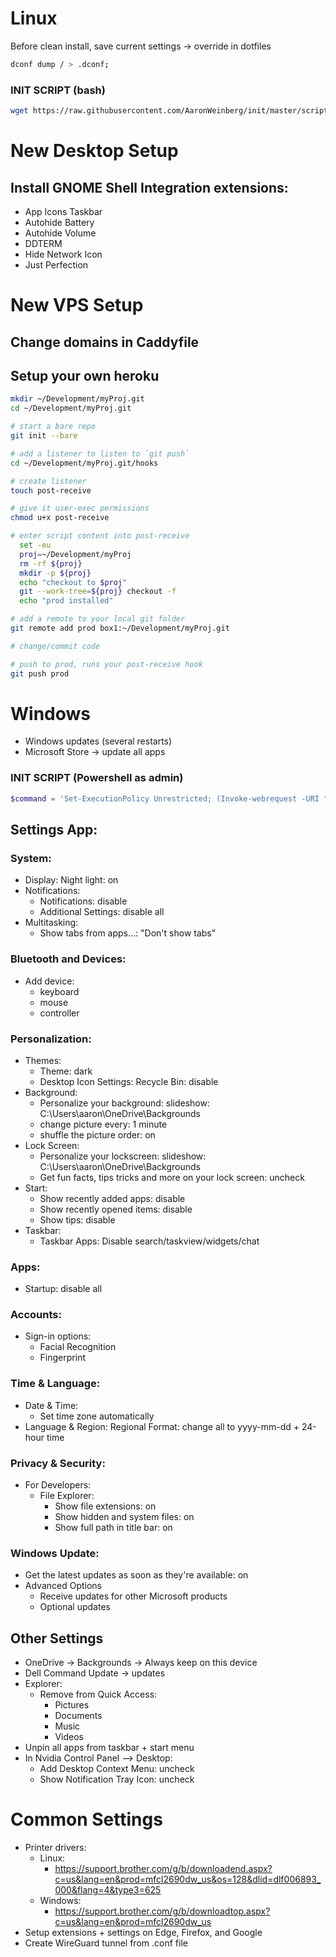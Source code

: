 #                   Linux                         #
Before clean install, save current settings -> override in dotfiles
```sh
dconf dump / > .dconf;
```
### INIT SCRIPT (bash)
```sh
wget https://raw.githubusercontent.com/AaronWeinberg/init/master/scripts/init.sh && sudo chmod +x init.sh && command="./init.sh"; echo $command; eval $command 2> init.log && rm init.sh
```
# New Desktop Setup
## Install GNOME Shell Integration extensions:
  - App Icons Taskbar
  - Autohide Battery
  - Autohide Volume
  - DDTERM
  - Hide Network Icon
  - Just Perfection

# New VPS Setup

## Change domains in Caddyfile

## Setup your own heroku

```sh
mkdir ~/Development/myProj.git
cd ~/Development/myProj.git

# start a bare repo
git init --bare

# add a listener to listen to `git push`
cd ~/Development/myProj.git/hooks

# create listener
touch post-receive

# give it user-exec permissions
chmod u+x post-receive

# enter script content into post-receive
  set -eu
  proj=~/Development/myProj
  rm -rf ${proj}
  mkdir -p ${proj}
  echo "checkout to $proj"
  git --work-tree=${proj} checkout -f
  echo "prod installed"

# add a remote to your local git folder
git remote add prod box1:~/Development/myProj.git

# change/commit code

# push to prod, runs your post-receive hook
git push prod
```

#                    Windows                      #
* Windows updates (several restarts)
* Microsoft Store -> update all apps
 
 ### INIT SCRIPT (Powershell as admin)

```powershell
$command = 'Set-ExecutionPolicy Unrestricted; (Invoke-webrequest -URI "https://raw.githubusercontent.com/AaronWeinberg/init/master/scripts/init.ps1").Content | out-file -filepath init.ps1; .\init.ps1; rm C:\Users\aaron\init.ps1'; echo $command | Tee-Object -FilePath init.log; Invoke-Expression $command | Tee-Object -FilePath init.log -Append
```
 
## Settings App:
### System:
* Display: Night light: on
* Notifications:
  * Notifications: disable
  * Additional Settings: disable all
* Multitasking:
  * Show tabs from apps...: "Don't show tabs"
### Bluetooth and Devices:
* Add device:
  * keyboard
  * mouse
  * controller
### Personalization:
* Themes:
  * Theme: dark
  * Desktop Icon Settings: Recycle Bin: disable
* Background:
  * Personalize your background: slideshow: C:\Users\aaron\OneDrive\Backgrounds
  * change picture every: 1 minute
  * shuffle the picture order: on
* Lock Screen:
  * Personalize your lockscreen: slideshow: C:\Users\aaron\OneDrive\Backgrounds
  * Get fun facts, tips tricks and more on your lock screen: uncheck
* Start:
  * Show recently added apps: disable
  * Show recently opened items: disable
  * Show tips: disable
* Taskbar:
  * Taskbar Apps: Disable search/taskview/widgets/chat
### Apps:
* Startup: disable all
### Accounts:
* Sign-in options:
  * Facial Recognition
  * Fingerprint
### Time & Language:
* Date & Time:
  * Set time zone automatically
* Language & Region: Regional Format: change all to yyyy-mm-dd + 24-hour time
### Privacy & Security:
* For Developers:
  * File Explorer:
    * Show file extensions: on
    * Show hidden and system files: on
    * Show full path in title bar: on
### Windows Update:
* Get the latest updates as soon as they're available: on
* Advanced Options
  * Receive updates for other Microsoft products
  * Optional updates

## Other Settings
* OneDrive -> Backgrounds -> Always keep on this device
* Dell Command Update -> updates
* Explorer:
  * Remove from Quick Access:
    * Pictures
    * Documents
    * Music
    * Videos
* Unpin all apps from taskbar + start menu
* In Nvidia Control Panel --> Desktop:
  * Add Desktop Context Menu: uncheck
  * Show Notification Tray Icon: uncheck

#               Common Settings                 #
* Printer drivers:
  * Linux:
    * https://support.brother.com/g/b/downloadend.aspx?c=us&lang=en&prod=mfcl2690dw_us&os=128&dlid=dlf006893_000&flang=4&type3=625
  * Windows:
    * https://support.brother.com/g/b/downloadtop.aspx?c=us&lang=en&prod=mfcl2690dw_us
* Setup extensions + settings on Edge, Firefox, and Google
* Create WireGuard tunnel from .conf file
